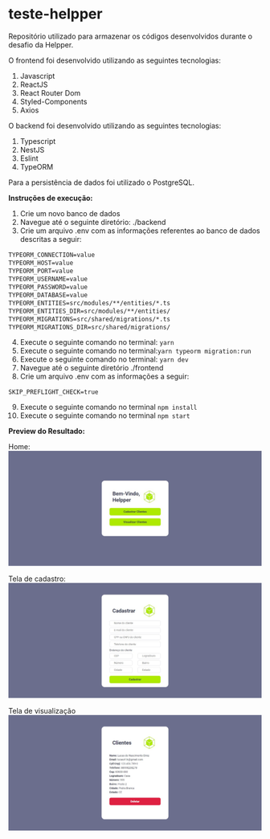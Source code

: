 # teste-helpper
Repositório utilizado para armazenar os códigos desenvolvidos durante o desafio da Helpper.

O frontend foi desenvolvido utilizando as seguintes tecnologias:
1. Javascript
2. ReactJS
3. React Router Dom
4. Styled-Components
5. Axios

O backend foi desenvolvido utilizando as seguintes tecnologias:
1. Typescript
2. NestJS
3. Eslint
4. TypeORM

Para a persistência de dados foi utilizado o PostgreSQL.

**Instruções de execução:**
1. Crie um novo banco de dados
2. Navegue até o seguinte diretório: ./backend
3. Crie um arquivo .env com as informações referentes ao banco de dados descritas a seguir:

>
    TYPEORM_CONNECTION=value
    TYPEORM_HOST=value
    TYPEORM_PORT=value
    TYPEORM_USERNAME=value
    TYPEORM_PASSWORD=value
    TYPEORM_DATABASE=value
    TYPEORM_ENTITIES=src/modules/**/entities/*.ts
    TYPEORM_ENTITIES_DIR=src/modules/**/entities/
    TYPEORM_MIGRATIONS=src/shared/migrations/*.ts
    TYPEORM_MIGRATIONS_DIR=src/shared/migrations/

4. Execute o seguinte comando no terminal: `yarn`
5. Execute o seguinte comando no terminal:`yarn typeorm migration:run`
6. Execute o seguinte comando no terminal: `yarn dev`
7. Navegue até o seguinte diretório ./frontend
8. Crie um arquivo .env com as informações a seguir:

>
    SKIP_PREFLIGHT_CHECK=true
    
9. Execute o seguinte comando no terminal `npm install`
10. Execute o seguinte comando no terminal `npm start`


**Preview do Resultado:**

Home:
<img alt="1" src="/images-readme/home.jpg">

Tela de cadastro:
<img alt="1" src="/images-readme/cadastro.jpg">

Tela de visualização
<img alt="1" src="/images-readme/visualizar.jpg">

